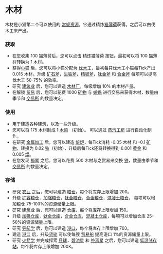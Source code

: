 # 木材

  木材是小猫第二个可以使用的 <a href="?file=003-资源大全/005-资源介绍#常规资源">常规资源</a>。它通过精炼<a href="?file=003-资源大全/01-猫薄荷">猫薄荷</a>获得。之后可以由伐木工来产出。

### 获取
   <ul>
    <li>在您收集 100 猫薄荷后，您可以点击 精炼猫薄荷 按钮，最初可以将 100 猫薄荷转换为 1 木材。</li>
    <li>获得<a href="?file=003-资源大全/18-小猫">小猫</a> 后，您可以将小猫分配为 <a href="?file=001-猫咪百科/02-村庄#伐木工">伐木工</a>，最初每只伐木工小猫每Tick产出 0.015 木材。升级 <a href="?file=001-猫咪百科/04-工坊/01-升级#矿石斧">矿石斧</a>，<a href="?file=001-猫咪百科/04-工坊/01-升级#生铁斧">生铁斧</a>，<a href="?file=001-猫咪百科/04-工坊/01-升级#精钢斧">精钢斧</a>，<a href="?file=001-猫咪百科/04-工坊/01-升级#钛金斧">钛金斧</a> 和 <a href="?file=001-猫咪百科/04-工坊/01-升级#合金斧">合金斧</a> 每项可以提高伐木工 50-75% 的效率。</li>
    <li>研究 <a href="?file=001-猫咪百科/03-科学/01-科学#建筑业">建筑业</a> 后，您可以建造 <a href="?file=001-猫咪百科/01-建筑物/05-资源建筑#木材厂">木材厂</a>，每级增加 10% 的木材产量。</li>
    <li>在解锁 <a href="?file=001-猫咪百科/05-贸易">贸易</a> 后，您可以花费 1000 <a href="?file=003-资源大全/03-矿物">矿物</a> 与 <a href="?file=001-猫咪百科/05-贸易">蜥蜴</a> 进行交易来获得木材，数量由季节和 <a href="?file=001-猫咪百科/01-建筑物/08-其它建筑#交易所">交易所</a> 的数量决定。</li>
   </ul>

### 使用

   <ul>
    <li>用于建造各种建筑，以及一些升级。</li>
    <li>您可以将 175 木材制成 1 <a href="?file=003-资源大全/24-木梁">木梁</a> （初始）。 可以通过 <a href="?file=001-猫咪百科/01-建筑物/06-工业建筑#蒸汽工房">蒸汽工房</a> 进行自动化制作。</li>
    <li>在研究 <a href="?file=001-猫咪百科/03-科学/01-科学#金属加工">金属加工</a> 后，您可以建造 <a href="?file=001-猫咪百科/01-建筑物/06-工业建筑#熔炉">熔炉</a>，每Tick消耗 -0.05 木材 和 -0.1 <a href="?file=003-资源大全/03-矿物">矿物</a>，转换为 0.02 <a href="?file=003-资源大全/05-铁">铁</a>（初始），升级后每Tick还将转换得到 0.001 <a href="?file=003-资源大全/07-黄金">黄金</a> 和 0.005 <a href="?file=003-资源大全/04-煤">煤</a>。</li>
    <li>在您发现 <a href="?file=001-猫咪百科/05-贸易">狮鹫</a> 之后，您可以花费 500 木材与之贸易来交换 <a href="?file=003-资源大全/05-铁">铁</a>，数量由季节和 <a href="?file=001-猫咪百科/01-建筑物/08-其它建筑#交易所">交易所</a> 的数量决定。</li>
   </ul>

### 存储

   <ul>
    <li>研究 <a href="?file=001-猫咪百科/03-科学/01-科学#农业">农业</a> 之后，您可以建造 <a href="?file=001-猫咪百科/01-建筑物/04-存储建筑#粮仓">粮仓</a>，每个将库存上限增加 200。
    <li>升级 <a href="?file=001-猫咪百科/04-工坊/01-升级#扩容粮仓">扩容粮仓</a>，<a href="?file=001-猫咪百科/04-工坊/01-升级#加强粮仓">加强粮仓</a>，<a href="?file=001-猫咪百科/04-工坊/01-升级#钛金粮仓">钛金粮仓</a>，<a href="?file=001-猫咪百科/04-工坊/01-升级#合金粮仓">合金粮仓</a>，<a href="?file=001-猫咪百科/04-工坊/01-升级#混凝土粮仓">混凝土粮仓</a>， 每项可以增加粮仓 75-100%的资源储量上限。</li>
    <li>研究 <a href="?file=001-猫咪百科/03-科学/01-科学#建筑业">建筑业</a> 后，您可以建造 <a href="?file=001-猫咪百科/01-建筑物/04-存储建筑#仓库">仓库</a>，每个将库存上限增加 150。 </li>
    <li>升级 <a href="?file=001-猫咪百科/04-工坊/01-升级#加强仓库">加强仓库</a>，<a href="?file=001-猫咪百科/04-工坊/01-升级#钛金仓库">钛金仓库</a>，<a href="?file=001-猫咪百科/04-工坊/01-升级#合金仓库">合金仓库</a>，<a href="?file=001-猫咪百科/04-工坊/01-升级#混凝土仓库">混凝土仓库</a>，每项可以增加仓库 25-50%的资源储量上限。</li>
    <li>研究 <a href="?file=001-猫咪百科/03-科学/01-科学#导航学">导航学</a> 后，您可以建造 <a href="?file=001-猫咪百科/01-建筑物/04-存储建筑#港口">港口</a>，每个将库存上限增加 700。 </li>
    <li>建造 <a href="?file=001-猫咪百科/01-建筑物/04-存储建筑#港口">港口</a> 后，升级<a href="??file=001-猫咪百科/04-工坊/01-升级#货轮">货轮</a> 可以使每艘 <a href="?file=003-资源大全/26-贸易船">贸易船</a> 提高港口 1%的资源储量上限。</li>
    <li>研究 <a href="?file=001-猫咪百科/03-科学/01-科学#火箭学">火箭学</a> 并完成探索 <a href="?file=001-猫咪百科/07-空间/01-地面控制#探索月球">月球</a>，<a href="?file=001-猫咪百科/07-空间/01-地面控制#探索碧池星">碧池星</a> 和 <a href="?file=001-猫咪百科/07-空间/01-地面控制#探索终焉星">终焉星</a> 之后，您可以建造 <a href="?file=001-猫咪百科/07-空间/08-终焉#低温储存站">低温储存站</a>，每个将库存上限增加 200K。</li>
   </ul>
